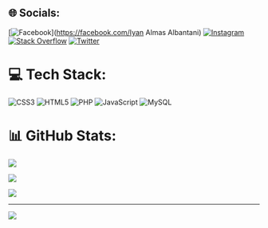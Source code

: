 ## 🌐 Socials:

[![Facebook](https://img.shields.io/badge/Facebook-%231877F2.svg?logo=Facebook&logoColor=white)](https://facebook.com/Iyan Almas Albantani) [![Instagram](https://img.shields.io/badge/Instagram-%23E4405F.svg?logo=Instagram&logoColor=white)](https://instagram.com/iyanalmasalbantani) [![Stack Overflow](https://img.shields.io/badge/-Stackoverflow-FE7A16?logo=stack-overflow&logoColor=white)](https://stackoverflow.com/users/Iyanalmas) [![Twitter](https://img.shields.io/badge/Twitter-%231DA1F2.svg?logo=Twitter&logoColor=white)](https://twitter.com/iyanalmas) 

# 💻 Tech Stack:

![CSS3](https://img.shields.io/badge/css3-%231572B6.svg?style=for-the-badge&logo=css3&logoColor=white) ![HTML5](https://img.shields.io/badge/html5-%23E34F26.svg?style=for-the-badge&logo=html5&logoColor=white) ![PHP](https://img.shields.io/badge/php-%23777BB4.svg?style=for-the-badge&logo=php&logoColor=white) ![JavaScript](https://img.shields.io/badge/javascript-%23323330.svg?style=for-the-badge&logo=javascript&logoColor=%23F7DF1E) ![MySQL](https://img.shields.io/badge/mysql-%2300f.svg?style=for-the-badge&logo=mysql&logoColor=white)

# 📊 GitHub Stats:

![](https://github-readme-stats.vercel.app/api?username=Iyanalmas&theme=dark&hide_border=false&include_all_commits=true&count_private=false)<br/>

![](https://github-readme-streak-stats.herokuapp.com/?user=Iyanalmas&theme=dark&hide_border=false)<br/>

![](https://github-readme-stats.vercel.app/api/top-langs/?username=Iyanalmas&theme=dark&hide_border=false&include_all_commits=true&count_private=false&layout=compact)


---

[![](https://visitcount.itsvg.in/api?id=Iyanalmas&icon=0&color=0)](https://visitcount.itsvg.in)

<!-- Proudly created with GPRM ( https://gprm.itsvg.in ) -->
